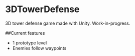 # 3DTowerDefense
 3D tower defense game made with Unity. Work-in-progress.

##Current features
- 1 prototype level
- Enemies follow waypoints
